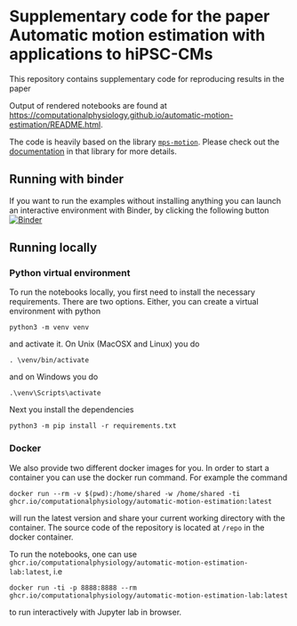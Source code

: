 # Supplementary code for the paper Automatic motion estimation with applications to hiPSC-CMs

This repository contains supplementary code for reproducing results in the paper
>

Output of rendered notebooks are found at <https://computationalphysiology.github.io/automatic-motion-estimation/README.html>.

The code is heavily based on the library [`mps-motion`](https://github.com/ComputationalPhysiology/mps_motion). Please check out the [documentation](https://computationalphysiology.github.io/mps_motion/) in that library for more details.

## Running with binder
If you want to run the examples without installing anything you can launch an interactive environment with Binder, by clicking the following button [![Binder](https://mybinder.org/badge_logo.svg)](https://mybinder.org/v2/gh/ComputationalPhysiology/automatic-motion-estimation/HEAD)

## Running locally

### Python virtual environment
To run the notebooks locally, you first need to install the necessary requirements. There are two options. Either, you can create a virtual environment with python
```
python3 -m venv venv
```
and activate it. On Unix (MacOSX and Linux) you do
```
. \venv/bin/activate
```
and on Windows you do
```
.\venv\Scripts\activate
```
Next you install the dependencies
```
python3 -m pip install -r requirements.txt
```

### Docker

We also provide two different docker images for you. In order to start a container you can use the docker run command. For example the command
```
docker run --rm -v $(pwd):/home/shared -w /home/shared -ti ghcr.io/computationalphysiology/automatic-motion-estimation:latest
```
will run the latest version and share your current working directory with the container. The source code of the repository is located at `/repo` in the docker container.

To run the notebooks, one can use `ghcr.io/computationalphysiology/automatic-motion-estimation-lab:latest`, i.e
```
docker run -ti -p 8888:8888 --rm ghcr.io/computationalphysiology/automatic-motion-estimation-lab:latest
```
to run interactively with Jupyter lab in browser.
